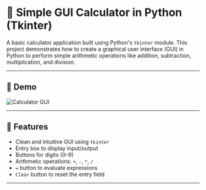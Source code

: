 # 🧮 Simple GUI Calculator in Python (Tkinter)

A basic calculator application built using Python's `tkinter` module. This project demonstrates how to create a graphical user interface (GUI) in Python to perform simple arithmetic operations like addition, subtraction, multiplication, and division.

---

## 📸 Demo

![Calculator GUI](https://github.com/your-username/your-repo-name/assets/demo.gif) <!-- Replace with your screenshot or demo GIF -->

---

## 🚀 Features

- Clean and intuitive GUI using `tkinter`
- Entry box to display input/output
- Buttons for digits (0–9)
- Arithmetic operations: `+`, `-`, `*`, `/`
- `=` button to evaluate expressions
- `Clear` button to reset the entry field

---



